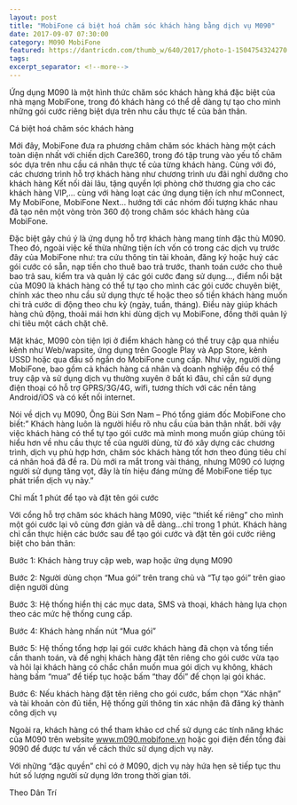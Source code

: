 ```yaml
---
layout: post
title: "MobiFone cá biệt hoá chăm sóc khách hàng bằng dịch vụ M090"
date: 2017-09-07 07:30:00
category: M090 MobiFone
featured: https://dantricdn.com/thumb_w/640/2017/photo-1-1504754324270.jpg
tags: 
excerpt_separator: <!--more-->
---
```


Ứng dụng M090 là một hình thức chăm sóc khách hàng khá đặc biệt của nhà mạng MobiFone, trong đó khách hàng có thể dễ dàng tự tạo cho mình những gói cước riêng biệt dựa trên nhu cầu thực tế của bản thân.

<!--more-->

Cá biệt hoá chăm sóc khách hàng

Mới đây, MobiFone đưa ra phương châm chăm sóc khách hàng một cách toàn diện nhất với chiến dịch Care360, trong đó tập trung vào yếu tố chăm sóc dựa trên nhu cầu cá nhân thực tế của từng khách hàng. Cùng với đó, các chương trình hỗ trợ khách hàng như chương trình ưu đãi nghỉ dưỡng cho khách hàng Kết nối dài lâu, tặng quyền lợi phòng chờ thương gia cho các khách hàng VIP,… cùng với hàng loạt các ứng dụng tiện ích như mConnect, My MobiFone, MobiFone Next… hướng tới các nhóm đối tượng khác nhau đã tạo nên một vòng tròn 360 độ trong chăm sóc khách hàng của MobiFone.

Đặc biệt gây chú ý là ứng dụng hỗ trợ khách hàng mang tính đặc thù M090. Theo đó, ngoài việc kế thừa những tiện ích vốn có trong các dịch vụ trước đây của MobiFone như: tra cứu thông tin tài khoản, đăng ký hoặc huỷ các gói cước có sẵn, nạp tiền cho thuê bao trả trước, thanh toán cước cho thuê bao trả sau, kiểm tra và quản lý các gói cước đang sử dụng…, điểm nổi bật của M090 là khách hàng có thể tự tạo cho mình các gói cước chuyên biệt, chính xác theo nhu cầu sử dụng thực tế hoặc theo số tiền khách hàng muốn chi trả cước di động theo chu kỳ (ngày, tuần, tháng). Điều này giúp khách hàng chủ động, thoải mái hơn khi dùng dịch vụ MobiFone, đồng thởi quản lý chi tiêu một cách chặt chẽ.

Mặt khác, M090 còn tiện lợi ở điểm khách hàng có thể truy cập qua nhiều kênh như Web/wapsite, ứng dụng trên Google Play và App Store, kênh USSD hoặc qua đầu số ngắn do MobiFone cung cấp. Như vậy, người dùng MobiFone, bao gồm cả khách hàng cá nhân và doanh nghiệp đều có thể truy cập và sử dụng dịch vụ thường xuyên ở bất kì đâu, chỉ cần sử dụng điện thoại có hỗ trợ GPRS/3G/4G, wifi, tương thích với các nền tảng Android/iOS và có kết nối internet.

Nói về dịch vụ M090, Ông Bùi Sơn Nam – Phó tổng giám đốc MobiFone cho biết:” Khách hàng luôn là người hiểu rõ nhu cầu của bản thân nhất. bởi vậy việc khách hàng có thể tự tạo gói cước mà mình mong muốn giúp chúng tôi hiểu hơn về nhu cầu thực tế của người dùng, từ đó xây dựng các chương trình, dịch vụ phù hợp hơn, chăm sóc khách hàng tốt hơn theo đúng tiêu chí cá nhân hoá đã đề ra. Dù mới ra mắt trong vài tháng, nhưng M090 có lượng người sử dụng tăng vọt, đây là tín hiệu đáng mừng để MobiFone tiếp tục phát triển dịch vụ này.”

Chỉ mất 1 phút để tạo và đặt tên gói cước

Với cổng hỗ trợ chăm sóc khách hàng M090, việc “thiết kế riêng” cho mình một gói cước lại vô cùng đơn giản và dễ dàng…chỉ trong 1 phút. Khách hàng chỉ cần thực hiện các bước sau để tạo gói cước và đặt tên gói cước riêng biệt cho bản thân:

Bước 1: Khách hàng truy cập web, wap hoặc ứng dụng M090

Bước 2: Người dùng chọn “Mua gói” trên trang chủ và “Tự tạo gói” trên giao diện người dùng

Bước 3: Hệ thống hiển thị các mục data, SMS và thoại, khách hàng lựa chọn theo các mức hệ thống cung cấp.

Bước 4: Khách hàng nhấn nút “Mua gói”

Bước 5: Hệ thống tổng hợp lại gói cước khách hàng đã chọn và tổng tiền cần thanh toán, và đề nghị khách hàng đặt tên riêng cho gói cước vừa tạo và hỏi lại khách hàng có chắc chắn muốn mua gói dịch vụ không, khách hàng bấm “mua” để tiếp tục hoặc bấm “thay đổi” để chọn lại gói khác.

Bước 6: Nếu khách hàng đặt tên riêng cho gói cước, bấm chọn “Xác nhận” và tài khoản còn đủ tiền, Hệ thống gửi thông tin xác nhận đã đăng ký thành công dịch vụ

Ngoài ra, khách hàng có thể tham khảo cơ chế sử dụng các tính năng khác của M090 trên website www.m090.mobifone.vn hoặc gọi điện đến tổng đài 9090 để được tư vấn về cách thức sử dụng dịch vụ này.

Với những “đặc quyền” chỉ có ở M090, dịch vụ này hứa hẹn sẽ tiếp tục thu hút số lượng người sử dụng lớn trong thời gian tới.

Theo Dân Trí